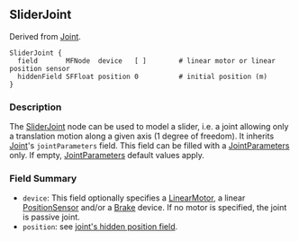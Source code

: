 ## SliderJoint

Derived from [Joint](joint.md).

```
SliderJoint {
  field       MFNode  device   [ ]        # linear motor or linear position sensor
  hiddenField SFFloat position 0          # initial position (m)
}
```

### Description

The [SliderJoint](#sliderjoint) node can be used to model a slider, i.e. a joint
allowing only a translation motion along a given axis (1 degree of freedom). It
inherits [Joint](joint.md)'s `jointParameters` field. This field can be filled
with a [JointParameters](jointparameters.md) only. If empty,
[JointParameters](jointparameters.md) default values apply.

### Field Summary

- `device`: This field optionally specifies a [LinearMotor](linearmotor.md), a
linear [PositionSensor](positionsensor.md) and/or a [Brake](brake.md) device. If
no motor is specified, the joint is passive joint.
- `position`: see [joint's hidden position
field](joint.md#joint-s-hidden-position-fields).

